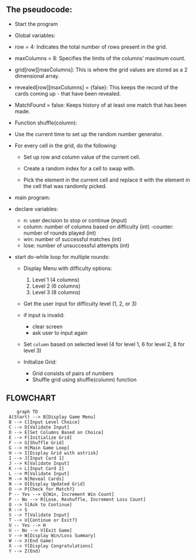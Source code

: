    ## The pseudocode: 

* Start the program
 
* Global variables:
  
* row = 4: Indicates the total number of rows present in the grid.
  
* maxColumns = 8: Specifies the limits of the columns’ maximum count.
  
* grid[row][maxColumns]: This is where the grid values are stored as a 2 dimensional array.
  
* revealed[row][maxColumns] = {false}: This keeps the record of the cards coming up - that have been revealed.
  
* MatchFound = false: Keeps history of at least one match that has been made.
  
* Function shuffle(column):
  
* Use the current time to set up the random number generator.
  
* For every cell in the grid, do the following:
 
   - Set up row and column value of the current cell.
   
   - Create a random index for a cell to swap with.
   
   - Pick the element in the current cell and replace it with the element in the cell that was randomly picked.
     
* main program:
* declare variables:
   - n: user decision to stop or continue (input)
   - column: number of columns based on difficulty (int)
   -counter: number of rounds played (int)
   - win: number of successful matches (int)
   - lose: number of unsuccessful attempts (int)

* start do-while loop for multiple rounds:
    * Display Menu with difficulty options:
        1. Level 1 (4 columns)
        2. Level 2 (6 columns)
        3. Level 3 (8 columns)
        
    * Get the user input for difficulty level (1, 2, or 3)
    * if input is invalid:
        * clear screen
        * ask user to input again
    
    * Set `column` based on selected level (4 for level 1, 6 for level 2, 8 for level 3)

    * Initialize Grid:
        - Grid consists of pairs of numbers
        - Shuffle grid using shuffle(column) function
        
    

















## FLOWCHART 

   ``` mermaid 
       graph TD
    A(Start) --> B[Display Game Menu]
    B --> C[Input Level Choice]
    C --> D[Validate Input]
    D --> E[Set Columns Based on Choice]
    E --> F[Initialize Grid]
    F --> G[Shuffle Grid]
    G --> H[Main Game Loop]
    H --> I[Display Grid with astrisk]
    I --> J[Input Card 1]
    J --> K[Validate Input]
    K --> L[Input Card 2]
    L --> M[Validate Input]
    M --> N[Reveal Cards]
    N --> O[Display Updated Grid]
    O --> P{Check for Match?}
    P -- Yes --> Q[Win, Increment Win Count]
    P -- No --> R[Lose, Reshuffle, Increment Loss Count]
    Q --> S[Ask to Continue]
    R --> S
    S --> T[Validate Input]
    T --> U{Continue or Exit?}
    U -- Yes --> H
    U -- No --> V[Exit Game]
    V --> W[Display Win/Loss Summary]
    W --> X(End Game)
    X --> Y[Display Congratulations]
    Y --> Z(End)
